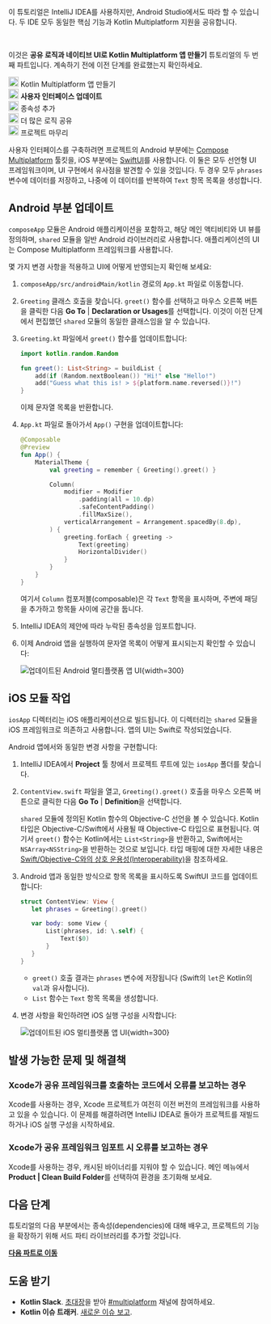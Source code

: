 [//]: # (title: 사용자 인터페이스 업데이트)

<secondary-label ref="IntelliJ IDEA"/>
<secondary-label ref="Android Studio"/>

<tldr>
    <p>이 튜토리얼은 IntelliJ IDEA를 사용하지만, Android Studio에서도 따라 할 수 있습니다. 두 IDE 모두 동일한 핵심 기능과 Kotlin Multiplatform 지원을 공유합니다.</p>
    <br/>
    <p>이것은 <strong>공유 로직과 네이티브 UI로 Kotlin Multiplatform 앱 만들기</strong> 튜토리얼의 두 번째 파트입니다. 계속하기 전에 이전 단계를 완료했는지 확인하세요.</p>
    <p><img src="icon-1-done.svg" width="20" alt="첫 번째 단계"/> <Links href="/kmp/multiplatform-create-first-app" summary="This tutorial uses IntelliJ IDEA, but you can also follow it in Android Studio – both IDEs share the same core functionality and Kotlin Multiplatform support. This is the first part of the Create a Kotlin Multiplatform app with shared logic and native UI tutorial. Create your Kotlin Multiplatform app Update the user interface Add dependencies Share more logic Wrap up your project">Kotlin Multiplatform 앱 만들기</Links><br/>
       <img src="icon-2.svg" width="20" alt="두 번째 단계"/> <strong>사용자 인터페이스 업데이트</strong><br/>
       <img src="icon-3-todo.svg" width="20" alt="세 번째 단계"/> 종속성 추가<br/>       
       <img src="icon-4-todo.svg" width="20" alt="네 번째 단계"/> 더 많은 로직 공유<br/>
       <img src="icon-5-todo.svg" width="20" alt="다섯 번째 단계"/> 프로젝트 마무리<br/>
    </p>
</tldr>

사용자 인터페이스를 구축하려면 프로젝트의 Android 부분에는 [Compose Multiplatform](https://www.jetbrains.com/lp/compose-multiplatform/) 툴킷을, iOS 부분에는 [SwiftUI](https://developer.apple.com/xcode/swiftui/)를 사용합니다. 이 둘은 모두 선언형 UI 프레임워크이며, UI 구현에서 유사점을 발견할 수 있을 것입니다. 두 경우 모두 `phrases` 변수에 데이터를 저장하고, 나중에 이 데이터를 반복하여 `Text` 항목 목록을 생성합니다.

## Android 부분 업데이트

`composeApp` 모듈은 Android 애플리케이션을 포함하고, 해당 메인 액티비티와 UI 뷰를 정의하며, `shared` 모듈을 일반 Android 라이브러리로 사용합니다. 애플리케이션의 UI는 Compose Multiplatform 프레임워크를 사용합니다.

몇 가지 변경 사항을 적용하고 UI에 어떻게 반영되는지 확인해 보세요:

1.  `composeApp/src/androidMain/kotlin` 경로의 `App.kt` 파일로 이동합니다.
2.  `Greeting` 클래스 호출을 찾습니다. `greet()` 함수를 선택하고 마우스 오른쪽 버튼을 클릭한 다음 **Go To** | **Declaration or Usages**를 선택합니다.
    이것이 이전 단계에서 편집했던 `shared` 모듈의 동일한 클래스임을 알 수 있습니다.
3.  `Greeting.kt` 파일에서 `greet()` 함수를 업데이트합니다:

    ```kotlin
    import kotlin.random.Random
    
    fun greet(): List<String> = buildList {
        add(if (Random.nextBoolean()) "Hi!" else "Hello!")
        add("Guess what this is! > ${platform.name.reversed()}!")
    }
    ```

    이제 문자열 목록을 반환합니다.

4.  `App.kt` 파일로 돌아가서 `App()` 구현을 업데이트합니다:

    ```kotlin
    @Composable
    @Preview
    fun App() {
        MaterialTheme {
            val greeting = remember { Greeting().greet() }
    
            Column(
                modifier = Modifier
                    .padding(all = 10.dp)
                    .safeContentPadding()
                    .fillMaxSize(),
                verticalArrangement = Arrangement.spacedBy(8.dp),
            ) {
                greeting.forEach { greeting ->
                    Text(greeting)
                    HorizontalDivider()
                }
            }
        }
    }
    ```

    여기서 `Column` 컴포저블(composable)은 각 `Text` 항목을 표시하며, 주변에 패딩을 추가하고 항목들 사이에 공간을 둡니다.

5.  IntelliJ IDEA의 제안에 따라 누락된 종속성을 임포트합니다.
6.  이제 Android 앱을 실행하여 문자열 목록이 어떻게 표시되는지 확인할 수 있습니다:

    ![업데이트된 Android 멀티플랫폼 앱 UI](first-multiplatform-project-on-android-2.png){width=300}

## iOS 모듈 작업

`iosApp` 디렉터리는 iOS 애플리케이션으로 빌드됩니다. 이 디렉터리는 `shared` 모듈을 iOS 프레임워크로 의존하고 사용합니다. 앱의 UI는 Swift로 작성되었습니다.

Android 앱에서와 동일한 변경 사항을 구현합니다:

1.  IntelliJ IDEA에서 **Project** 툴 창에서 프로젝트 루트에 있는 `iosApp` 폴더를 찾습니다.
2.  `ContentView.swift` 파일을 열고, `Greeting().greet()` 호출을 마우스 오른쪽 버튼으로 클릭한 다음 **Go To** | **Definition**을 선택합니다.

    `shared` 모듈에 정의된 Kotlin 함수의 Objective-C 선언을 볼 수 있습니다. Kotlin 타입은 Objective-C/Swift에서 사용될 때 Objective-C 타입으로 표현됩니다. 여기서 `greet()` 함수는 Kotlin에서는 `List<String>`을 반환하고, Swift에서는 `NSArray<NSString>`을 반환하는 것으로 보입니다. 타입 매핑에 대한 자세한 내용은 [Swift/Objective-C와의 상호 운용성(Interoperability)](https://kotlinlang.org/docs/native-objc-interop.html)을 참조하세요.

3.  Android 앱과 동일한 방식으로 항목 목록을 표시하도록 SwiftUI 코드를 업데이트합니다:

    ```Swift
    struct ContentView: View {
       let phrases = Greeting().greet()
    
       var body: some View {
           List(phrases, id: \.self) {
               Text($0)
           }
       }
    }
    ```

    *   `greet()` 호출 결과는 `phrases` 변수에 저장됩니다 (Swift의 `let`은 Kotlin의 `val`과 유사합니다).
    *   `List` 함수는 `Text` 항목 목록을 생성합니다.

4.  변경 사항을 확인하려면 iOS 실행 구성을 시작합니다:

    ![업데이트된 iOS 멀티플랫폼 앱 UI](first-multiplatform-project-on-ios-2.png){width=300}

## 발생 가능한 문제 및 해결책

### Xcode가 공유 프레임워크를 호출하는 코드에서 오류를 보고하는 경우

Xcode를 사용하는 경우, Xcode 프로젝트가 여전히 이전 버전의 프레임워크를 사용하고 있을 수 있습니다.
이 문제를 해결하려면 IntelliJ IDEA로 돌아가 프로젝트를 재빌드하거나 iOS 실행 구성을 시작하세요.

### Xcode가 공유 프레임워크 임포트 시 오류를 보고하는 경우

Xcode를 사용하는 경우, 캐시된 바이너리를 지워야 할 수 있습니다. 메인 메뉴에서 **Product | Clean Build Folder**를 선택하여 환경을 초기화해 보세요.

## 다음 단계

튜토리얼의 다음 부분에서는 종속성(dependencies)에 대해 배우고, 프로젝트의 기능을 확장하기 위해 서드 파티 라이브러리를 추가할 것입니다.

**[다음 파트로 이동](multiplatform-dependencies.md)**

## 도움 받기

*   **Kotlin Slack**. [초대장](https://surveys.jetbrains.com/s3/kotlin-slack-sign-up)을 받아 [#multiplatform](https://kotlinlang.slack.com/archives/C3PQML5NU) 채널에 참여하세요.
*   **Kotlin 이슈 트래커**. [새로운 이슈 보고](https://youtrack.jetbrains.com/newIssue?project=KT).